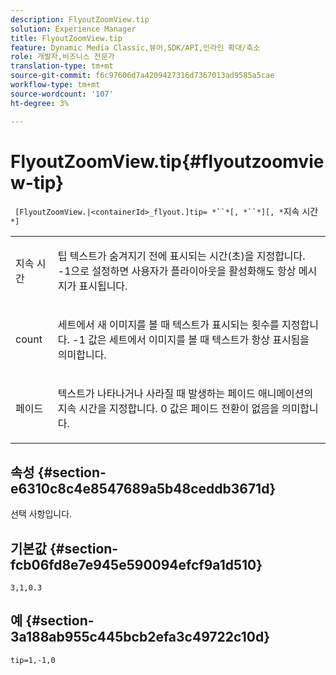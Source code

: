 ```yaml
---
description: FlyoutZoomView.tip
solution: Experience Manager
title: FlyoutZoomView.tip
feature: Dynamic Media Classic,뷰어,SDK/API,인라인 확대/축소
role: 개발자,비즈니스 전문가
translation-type: tm+mt
source-git-commit: f6c97606d7a4209427316d7367013ad9585a5cae
workflow-type: tm+mt
source-wordcount: '107'
ht-degree: 3%

---
```



# FlyoutZoomView.tip{#flyoutzoomview-tip}

` [FlyoutZoomView.|<containerId>_flyout.]tip= *``*[, *``*][, *`지속 시간`*]`

<table id="table_3BA079B51B644219BB8E2A68A13A8D90"> 
 <tbody> 
  <tr> 
   <td colname="col1"> <p> <span class="codeph"> <span class="varname"> 지속 시간</span> </span> </p> </td> 
   <td colname="col2"> <p>팁 텍스트가 숨겨지기 전에 표시되는 시간(초)을 지정합니다. <span class="codeph"> -1</span>으로 설정하면 사용자가 플라이아웃을 활성화해도 항상 메시지가 표시됩니다. </p> </td> 
  </tr> 
  <tr> 
   <td colname="col1"> <p> <span class="codeph"> <span class="varname"> count</span> </span> </p> </td> 
   <td colname="col2"> <p>세트에서 새 이미지를 볼 때 텍스트가 표시되는 횟수를 지정합니다. <span class="codeph"> -1</span> 값은 세트에서 이미지를 볼 때 텍스트가 항상 표시됨을 의미합니다. </p> </td> 
  </tr> 
  <tr> 
   <td colname="col1"> <p> <span class="codeph"> <span class="varname"> 페이드</span> </span> </p> </td> 
   <td colname="col2"> <p>텍스트가 나타나거나 사라질 때 발생하는 페이드 애니메이션의 지속 시간을 지정합니다. <span class="codeph"> 0</span> 값은 페이드 전환이 없음을 의미합니다. </p> </td> 
  </tr> 
 </tbody> 
</table>

## 속성 {#section-e6310c8c4e8547689a5b48ceddb3671d}

선택 사항입니다.

## 기본값 {#section-fcb06fd8e7e945e590094efcf9a1d510}

`3,1,0.3`

## 예 {#section-3a188ab955c445bcb2efa3c49722c10d}

`tip=1,-1,0`
